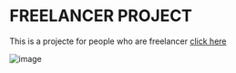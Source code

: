 # FREELANCER PROJECT

This is a projecte for people who are freelancer [click here](https://mario-freelancer.netlify.app/)

![image](https://user-images.githubusercontent.com/92195194/218316279-f9645e42-863a-4ab1-81d4-58bceed20bdf.png)



